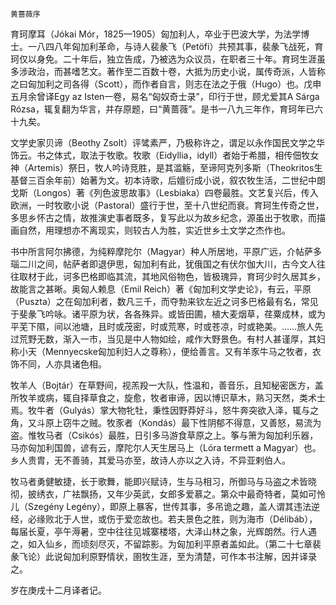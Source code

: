     黄蔷薇序 

   育珂摩耳（Jókai Mór，1825—1905）匈加利人，卒业于巴波大学，为法学博士。一八四八年匈加利革命，与诗人裴彖飞（Petöfi）共预其事，裴彖飞战死，育珂仅以身免。二十年后，独立告成，乃被选为众议员，在职者三十年。育珂生涯虽多涉政治，而甚嗜艺文。著作至二百数十卷，大抵为历史小说，属传奇派，人皆称之曰匈加利之司各得（Scott），而作者自言，则志在法之于俄（Hugo）也。戊申五月余曾译Egy az Isten一卷，易名“匈奴奇士录”，印行于世，顾尤爱其A Sárga Rózsa，辄复翻为华言，并存原题，曰“黄蔷薇”。是书一八九三年作，育珂年已六十九矣。

   文学史家贝谛（Beothy Zsolt）评骘素严，乃极称许之，谓足以永作国民文学之华饰云。书之体式，取法于牧歌。牧歌（Eidyllia，idyll）者始于希腊，相传佃牧女神（Artemis）祭日，牧人吟诗竞胜，是其滥觞，至谛阿克列多斯（Theokritos生基督三百余年前）始著为文。初本诗歌，后嬗衍成小说，叙农牧生活，二世纪中朗戈斯（Longos）著《列色波思故事》（Lesbiaka）四卷最胜。文艺复兴后，传入欧洲，一时牧歌小说（Pastoral）盛行于世，至十八世纪而衰。育珂生传奇之世，多思乡怀古之情，故推演史事者既多，复写此以为故乡纪念，源虽出于牧歌，而描画自然，用理想亦不离现实，则较古人为胜，实近世乡土文学之杰作也。

   书中所言阿尔拂德，为纯粹摩陀尔（Magyar）种人所居地，平原广远，介帖萨多瑙二川之间，帖萨者即退伊思，匈加利有此，犹俄国之有伏尔伽大川，古今文人往往取材于此，诃多巴格即临其流，其地风俗物色，皆极瑰异，育珂少时久居其乡，故能言之甚晰。奥匈人赖息（Emil Reich）著《匈加利文学史论》，有云，平原（Puszta）之在匈加利者，数凡三千，而夺勃来钦左近之诃多巴格最有名，常见于斐彖飞吟咏。诸平原为状，各各殊异。或皆田圃，植大麦烟草，荏粟成林，或为平芜下隰，间以池塘，且时或茂密，时或荒寒，时或苍凉，时或艳美。……旅人先过荒野无数，渐入一市，当见是中人物如绘，咸作大野景色。有村人甚谨厚，其妇称小天（Mennyecske匈加利妇人之尊称），便给善言。又有羊豕牛马之牧者，衣饰不同，人亦具诸色相。

   牧羊人（Bojtár）在草野间，视羔羖一大队，性温和，善音乐，且知秘密医方，盖所牧羊或病，辄自择草食之，旋愈，牧者审谛，因以博识草木，熟习天然，类术士焉。牧牛者（Gulyás）掌大物牝牡，秉性因野莽好斗，怒牛奔突欲入泽，辄与之角，又斗原上窃牛之贼。牧豕者（Kondás）最下性阴郁不得意，又善怒，易流为盗。惟牧马者（Csikós）最胜，日引多马游食草原之上。筝与箫为匈加利乐器，马亦匈加利国兽，谚有云，摩陀尔人天生居马上（Lóra termett a Magyar）也。乡人贵胄，无不善骑，其爱马亦至，故诗人亦以之入诗，不异亚剌伯人。

   牧马者勇健敏捷，长于歌舞，能即兴赋诗，生与马相习，所御马与马盗之术皆晓彻，披绣衣，广袪飘扬，又年少英武，女郎多爱慕之。第众中最奇特者，莫如可怜儿（Szegény Legény），即原上暴客，世传其事，多吊诡之趣，盖人谓其违法逆经，必缘败北于人世，或伤于爱恋故也。若夫景色之胜，则为海市（Délibáb），每届长夏，亭午溽暑，空中往往见城寨楼塔，大泽山林之象，光辉朗然。行人遇之，如入仙乡，而顷刻尽灭，不留踪影。为匈加利平原者盖如此。（第二十七章裴彖飞论）此说匈加利原野情状，圉牧生涯，至为清楚，可作本书注解，因并译录之。

   岁在庚戌十二月译者记。

